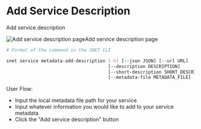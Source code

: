 # Add Service Description

Add service description

![Add service description page](/assets/images/products/AIMarketplace/TUI/Screenshot2024-08-17at6.02.24PM.png)Add service description page

```bash
# Format of the command in the SNET CLI

snet service metadata-add-description [-h] [--json JSON] [--url URL]
                                      [--description DESCRIPTION]
                                      [--short-description SHORT_DESCRIPTION]
                                      [--metadata-file METADATA_FILE]
```

User Flow:

* Input the local metadata file path for your service
* Input whatever information you would like to add to your service metadata
* Click the "Add service description" button
